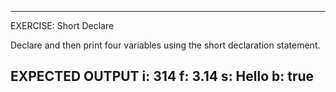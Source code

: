 ---------------------------------------------------------
 EXERCISE: Short Declare

  Declare and then print four variables using
  the short declaration statement.

 EXPECTED OUTPUT
  i: 314 f: 3.14 s: Hello b: true
 ---------------------------------------------------------